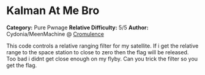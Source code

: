 # Kalman At Me Bro
**Category:** Pure Pwnage
**Relative Difficulty:** 5/5
**Author:** Cydonia/MeenMachine @ [Cromulence](https://cromulence.com/)

This code controls a relative ranging filter for my satellite. If i get the relative range to the space station to close to zero then the flag will be released. Too bad i didnt get close enough on my flyby. Can you trick the filter so you get the flag.
